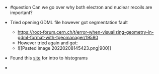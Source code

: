- #question Can we go over why both electron and nuclear recoils are important?
- Tried opening GDML file however got segmentation fault
	- https://root-forum.cern.ch/t/error-when-visualizing-geometry-in-gdml-format-with-tgeomanager/19580
	- However tried again and got:
	- ![[Pasted image 20220208145423.png|900]]

- Found this [site](https://root.cern/doc/master/classROOT_1_1RDataFrame.html) for intro to histograms
- 
	